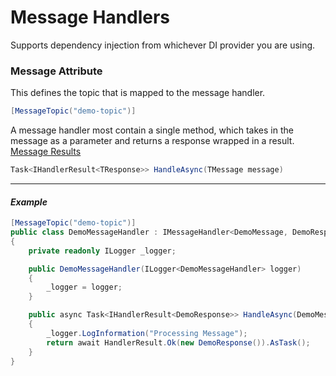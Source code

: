 ﻿# Message Handlers

Supports dependency injection from whichever DI provider you are using.

### Message Attribute

This defines the topic that is mapped to the message handler.

```csharp
[MessageTopic("demo-topic")]
```

A message handler most contain a single method, which takes in the message as a parameter and returns a response wrapped in a result.
[Message Results](MessageResult)

```csharp
Task<IHandlerResult<TResponse>> HandleAsync(TMessage message)
```

---
#### *Example* 

```csharp
[MessageTopic("demo-topic")]
public class DemoMessageHandler : IMessageHandler<DemoMessage, DemoResponse>
{
    private readonly ILogger _logger;

    public DemoMessageHandler(ILogger<DemoMessageHandler> logger)
    {
        _logger = logger;
    }

    public async Task<IHandlerResult<DemoResponse>> HandleAsync(DemoMessage message)
    {
        _logger.LogInformation("Processing Message");
        return await HandlerResult.Ok(new DemoResponse()).AsTask();
    }
}
```